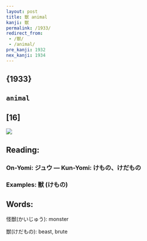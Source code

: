 ```yaml
---
layout: post
title: 獣 animal
kanji: 獣
permalink: /1933/
redirect_from:
 - /獣/
 - /animal/
pre_kanji: 1932
nex_kanji: 1934
---
```


## {1933}

## `animal`

## [16]

<div class="stroke"><img src="E78DA3.png" /></div>

## Reading:

### On-Yomi: ジュウ &mdash; Kun-Yomi: けもの、けだもの

### Examples: 獣 (けもの)

## Words:

怪獣(かいじゅう): monster

獣(けだもの): beast, brute
